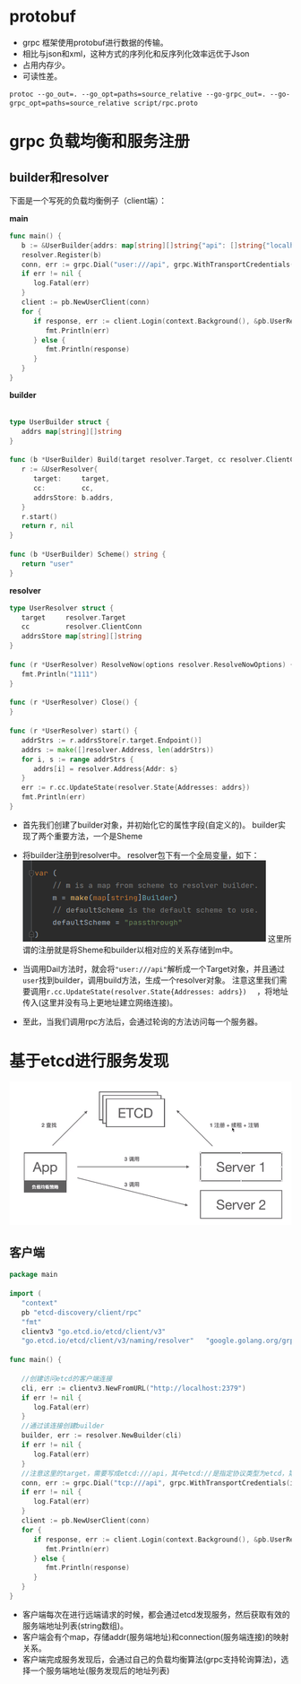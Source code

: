 
# protobuf

- grpc 框架使用protobuf进行数据的传输。
- 相比与json和xml，这种方式的序列化和反序列化效率远优于Json
- 占用内存少。
- 可读性差。

```shell
protoc --go_out=. --go_opt=paths=source_relative --go-grpc_out=. --go-grpc_opt=paths=source_relative script/rpc.proto
```


# grpc 负载均衡和服务注册


##  builder和resolver

下面是一个写死的负载均衡例子（client端）：

**main**
```go
func main() {  
   b := &UserBuilder{addrs: map[string][]string{"api": []string{"localhost:9999", "localhost:9998", "localhost:9997"}}}  
   resolver.Register(b)  
   conn, err := grpc.Dial("user:///api", grpc.WithTransportCredentials(insecure.NewCredentials()), grpc.WithDefaultServiceConfig(`{"loadBalancingPolicy":"round_robin"}`))  
   if err != nil {  
      log.Fatal(err)  
   }  
   client := pb.NewUserClient(conn)  
   for {  
      if response, err := client.Login(context.Background(), &pb.UserRequest{Name: "张三", Password: "111111"}); err != nil {  
         fmt.Println(err)  
      } else {  
         fmt.Println(response)  
      }  
   }  
}
```
**builder**
```go
  
type UserBuilder struct {  
   addrs map[string][]string  
}  
  
func (b *UserBuilder) Build(target resolver.Target, cc resolver.ClientConn, opts resolver.BuildOptions) (resolver.Resolver, error) {  
   r := &UserResolver{  
      target:     target,  
      cc:         cc,  
      addrsStore: b.addrs,  
   }  
   r.start()  
   return r, nil  
}  
  
func (b *UserBuilder) Scheme() string {  
   return "user"  
}
```

**resolver**

```go
type UserResolver struct {  
   target     resolver.Target  
   cc         resolver.ClientConn  
   addrsStore map[string][]string  
}  
  
func (r *UserResolver) ResolveNow(options resolver.ResolveNowOptions) {  
   fmt.Println("1111")  
}  
  
func (r *UserResolver) Close() {  
}  
  
func (r *UserResolver) start() {  
   addrStrs := r.addrsStore[r.target.Endpoint()]  
   addrs := make([]resolver.Address, len(addrStrs))  
   for i, s := range addrStrs {  
      addrs[i] = resolver.Address{Addr: s}  
   }  
   err := r.cc.UpdateState(resolver.State{Addresses: addrs})  
   fmt.Println(err)  
}
```

- 首先我们创建了builder对象，并初始化它的属性字段(自定义的)。
builder实现了两个重要方法，一个是Sheme
- 将builder注册到resolver中。
resolver包下有一个全局变量，如下：
![输入图片说明](https://raw.githubusercontent.com/2985496686/-/master/imgs/grpc/J1A83ROL9RxsXSZ6.png)
这里所谓的注册就是将Sheme和builder以相对应的关系存储到m中。

- 当调用Dail方法时，就会将``"user:///api"``解析成一个Target对象，并且通过``user``找到builder，调用build方法，生成一个resolver对象。
注意这里我们需要调用``r.cc.UpdateState(resolver.State{Addresses: addrs})  `` ，将地址传入(这里并没有马上更地址建立网络连接)。
- 至此，当我们调用rpc方法后，会通过轮询的方法访问每一个服务器。


# 基于etcd进行服务发现

![输入图片说明](https://raw.githubusercontent.com/2985496686/-/master/imgs/grpc/ex4SkmmJ9aensrTF.png)

## 客户端

```go
package main  
  
import (  
   "context"  
   pb "etcd-discovery/client/rpc"  
   "fmt"  
   clientv3 "go.etcd.io/etcd/client/v3"  
   "go.etcd.io/etcd/client/v3/naming/resolver"   "google.golang.org/grpc"   "google.golang.org/grpc/credentials/insecure"   "log")  
  
func main() {  
  
   //创建访问etcd的客户端连接  
   cli, err := clientv3.NewFromURL("http://localhost:2379")  
   if err != nil {  
      log.Fatal(err)  
   }  
   //通过该连接创建builder  
   builder, err := resolver.NewBuilder(cli)  
   if err != nil {  
      log.Fatal(err)  
   }  
   //注意这里的target，需要写成etcd:///api，其中etcd://是指定协议类型为etcd，第三个/表示服务在etcd的根目录下  
   conn, err := grpc.Dial("tcp:///api", grpc.WithTransportCredentials(insecure.NewCredentials()), grpc.WithDefaultServiceConfig(`{"loadBalancingPolicy":"round_robin"}`), grpc.WithResolvers(builder))  
   if err != nil {  
      log.Fatal(err)  
   }  
   client := pb.NewUserClient(conn)  
   for {  
      if response, err := client.Login(context.Background(), &pb.UserRequest{Name: "张三", Password: "111111"}); err != nil {  
         fmt.Println(err)  
      } else {  
         fmt.Println(response)  
      }  
   }  
}
```
- 客户端每次在进行远端请求的时候，都会通过etcd发现服务，然后获取有效的服务端地址列表(string数组)。
- 客户端会有个map，存储addr(服务端地址)和connection(服务端连接)的映射关系。
- 客户端完成服务发现后，会通过自己的负载均衡算法(grpc支持轮询算法)，选择一个服务端地址(服务发现后的地址列表)
<!--stackedit_data:
eyJoaXN0b3J5IjpbNjk5NjIwMDc1LDE2MjI4MzE5MjAsMTg3MD
U3NzI2OV19
-->